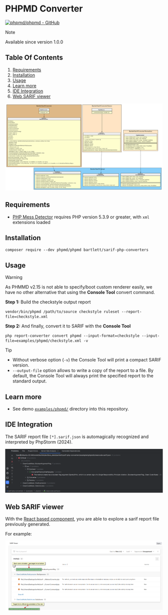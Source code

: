 <!-- markdownlint-disable MD013 -->
# PHPMD Converter

[![phpmd/phpmd - GitHub](https://gh-card.dev/repos/phpmd/phpmd.svg?fullname=)](https://github.com/phpmd/phpmd)

> [!NOTE]
>
> Available since version 1.0.0

## Table Of Contents

1. [Requirements](#requirements)
2. [Installation](#installation)
3. [Usage](#usage)
4. [Learn more](#learn-more)
5. [IDE Integration](#ide-integration)
6. [Web SARIF viewer](#web-sarif-viewer)

![phpmd converter](../assets/images/converter-phpmd.graphviz.svg)

## Requirements

* [PHP Mess Detector][phpmd] requires PHP version 5.3.9 or greater, with `xml` extensions loaded

## Installation

```shell
composer require --dev phpmd/phpmd bartlett/sarif-php-converters
```

## Usage

> [!WARNING]
>
> As PHMMD v2.15 is not able to specify/boot custom renderer easily,
> we have no other alternative that using the **Console Tool** convert command.

**Step 1:** Build the checkstyle output report

```shell
vendor/bin/phpmd /path/to/source checkstyle ruleset --report-file=checkstyle.xml
```

**Step 2:** And finally, convert it to SARIF with the **Console Tool**

```shell
php report-converter convert phpmd --input-format=checkstyle --input-file=examples/phpmd/checkstyle.xml -v
```

> [!TIP]
>
> * Without verbose option (`-v`) the Console Tool will print a compact SARIF version.
> * `--output-file` option allows to write a copy of the report to a file. By default, the Console Tool will always print the specified report to the standard output.

## Learn more

* See demo [`examples/phpmd/`][example-folder] directory into this repository.

## IDE Integration

The SARIF report file `[*].sarif.json` is automagically recognized and interpreted by PhpStorm (2024).

![PHPStorm integration](../assets/images/phpstorm-phpmd.png)

## Web SARIF viewer

With the [React based component][sarif-web-component], you are able to explore a sarif report file previously generated.

For example:

![sarif-web-phpmd](../assets/images/sarif-web-phpmd.png)

[example-folder]: https://github.com/llaville/sarif-php-sdk/blob/1.0/examples/phpmd/
[phpmd]: https://github.com/phpmd/phpmd
[sarif-web-component]: https://github.com/Microsoft/sarif-web-component
